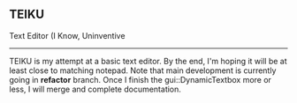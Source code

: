 <h2>TEIKU</h2>
Text Editor (I Know, Uninventive

***

TEIKU is my attempt at a basic text editor. By the end, I'm hoping it will be at least close to matching notepad.
Note that main development is currently going in **refactor** branch. Once I finish the gui::DynamicTextbox more or less, I will merge and complete documentation.
